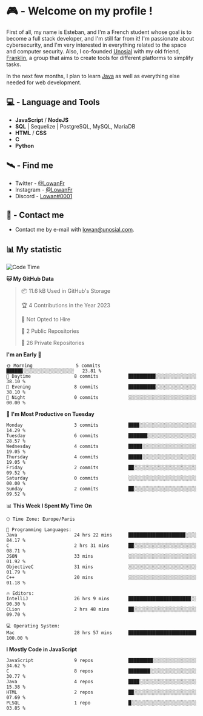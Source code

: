 # 🎮 - Welcome on my profile !
First of all, my name is Esteban, and I'm a French student whose goal is to become a full stack developer, and I'm still far from it!
I'm passionate about cybersecurity, and I'm very interested in everything related to the space and computer security.
Also, I co-founded [Unosial](https://github.com/Unosial) with my old friend, [Franklin](https://github.com/AbaFranklin/), a group that aims to create tools for different platforms to simplify tasks. 

In the next few months, I plan to learn [Java](https://www.java.com/) as well as everything else needed for web development.




## 💻 - Language and Tools
- **JavaScript** / **NodeJS**
- **SQL** | Sequelize | PostgreSQL, MySQL, MariaDB
- **HTML** / **CSS**
- **C**
- **Python**

## 🛰️ - Find me

 - Twitter - [@LowanFr](https://twitter.com/LowanFr/)
 - Instagram - [@LowanFr](https://instagram.com/LowanFr)
 - Discord -  [Lowan#0001](https://unosial.bio/Lowan)
 
## 📡 - Contact me
 - Contact me by e-mail with [lowan@unosial.com](mailto:lowan@unosial.com).

## 📊 My statistic
<!--START_SECTION:waka-->
![Code Time](http://img.shields.io/badge/Code%20Time-551%20hrs%2055%20mins-blue)

**🐱 My GitHub Data** 

> 📦 11.6 kB Used in GitHub's Storage 
 > 
> 🏆 4 Contributions in the Year 2023
 > 
> 🚫 Not Opted to Hire
 > 
> 📜 2 Public Repositories 
 > 
> 🔑 26 Private Repositories 
 > 
**I'm an Early 🐤** 

```text
🌞 Morning                5 commits           ██████░░░░░░░░░░░░░░░░░░░   23.81 % 
🌆 Daytime                8 commits           ██████████░░░░░░░░░░░░░░░   38.10 % 
🌃 Evening                8 commits           ██████████░░░░░░░░░░░░░░░   38.10 % 
🌙 Night                  0 commits           ░░░░░░░░░░░░░░░░░░░░░░░░░   00.00 % 
```
📅 **I'm Most Productive on Tuesday** 

```text
Monday                   3 commits           ████░░░░░░░░░░░░░░░░░░░░░   14.29 % 
Tuesday                  6 commits           ███████░░░░░░░░░░░░░░░░░░   28.57 % 
Wednesday                4 commits           █████░░░░░░░░░░░░░░░░░░░░   19.05 % 
Thursday                 4 commits           █████░░░░░░░░░░░░░░░░░░░░   19.05 % 
Friday                   2 commits           ██░░░░░░░░░░░░░░░░░░░░░░░   09.52 % 
Saturday                 0 commits           ░░░░░░░░░░░░░░░░░░░░░░░░░   00.00 % 
Sunday                   2 commits           ██░░░░░░░░░░░░░░░░░░░░░░░   09.52 % 
```


📊 **This Week I Spent My Time On** 

```text
🕑︎ Time Zone: Europe/Paris

💬 Programming Languages: 
Java                     24 hrs 22 mins      █████████████████████░░░░   84.17 % 
C                        2 hrs 31 mins       ██░░░░░░░░░░░░░░░░░░░░░░░   08.71 % 
JSON                     33 mins             ░░░░░░░░░░░░░░░░░░░░░░░░░   01.92 % 
ObjectiveC               31 mins             ░░░░░░░░░░░░░░░░░░░░░░░░░   01.79 % 
C++                      20 mins             ░░░░░░░░░░░░░░░░░░░░░░░░░   01.18 % 

🔥 Editors: 
IntelliJ                 26 hrs 9 mins       ███████████████████████░░   90.30 % 
CLion                    2 hrs 48 mins       ██░░░░░░░░░░░░░░░░░░░░░░░   09.70 % 

💻 Operating System: 
Mac                      28 hrs 57 mins      █████████████████████████   100.00 % 
```

**I Mostly Code in JavaScript** 

```text
JavaScript               9 repos             █████████░░░░░░░░░░░░░░░░   34.62 % 
C                        8 repos             ████████░░░░░░░░░░░░░░░░░   30.77 % 
Java                     4 repos             ████░░░░░░░░░░░░░░░░░░░░░   15.38 % 
HTML                     2 repos             ██░░░░░░░░░░░░░░░░░░░░░░░   07.69 % 
PLSQL                    1 repo              █░░░░░░░░░░░░░░░░░░░░░░░░   03.85 % 
```




<!--END_SECTION:waka-->
